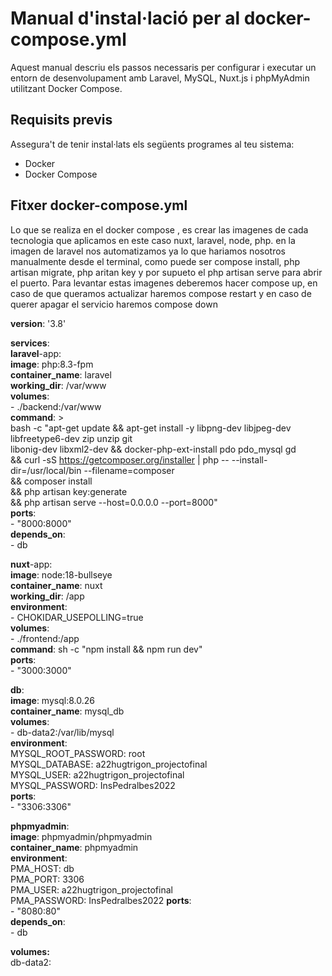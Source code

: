 # Manual d'instal·lació per al docker-compose.yml

Aquest manual descriu els passos necessaris per configurar i executar un entorn de desenvolupament amb Laravel, MySQL, Nuxt.js i phpMyAdmin utilitzant Docker Compose.

## Requisits previs
Assegura't de tenir instal·lats els següents programes al teu sistema:
- Docker
- Docker Compose

## Fitxer docker-compose.yml
Lo que se realiza en el docker compose , es  crear las imagenes de cada tecnologia que aplicamos en este caso nuxt, laravel, node, php. en la imagen de laravel nos automatizamos ya lo que hariamos nosotros manualmente desde el terminal, como puede ser compose install, php artisan migrate, php aritan key y por supueto el php artisan serve para abrir el puerto.  Para levantar estas imagenes deberemos hacer compose up, en caso de que queramos actualizar haremos compose restart y en caso de querer apagar el servicio haremos compose down

**version**: '3.8'

**services**:  
  **laravel**-app:  
    **image**: php:8.3-fpm  
    **container_name**: laravel  
    **working_dir**: /var/www  
    **volumes**:  
      - ./backend:/var/www  
    **command**: >  
      bash -c "apt-get update && apt-get install -y   libpng-dev libjpeg-dev libfreetype6-dev zip unzip git   
      libonig-dev libxml2-dev && docker-php-ext-install pdo pdo_mysql gd  
      && curl -sS https://getcomposer.org/installer | php -- --install-dir=/usr/local/bin --filename=composer  
      && composer install  
      && php artisan key:generate  
      && php artisan serve --host=0.0.0.0 --port=8000"  
    **ports**:  
      - "8000:8000"  
    **depends_on**:  
      - db  

  **nuxt**-app:    
    **image**: node:18-bullseye  
    **container_name**: nuxt  
    **working_dir**: /app  
    **environment**:  
      - CHOKIDAR_USEPOLLING=true  
    **volumes**:  
      - ./frontend:/app  
    **command**: sh -c "npm install && npm run dev"  
    **ports**:  
      - "3000:3000"  

  **db**:  
    **image**: mysql:8.0.26  
    **container_name**: mysql_db  
    **volumes**:  
      - db-data2:/var/lib/mysql  
    **environment**:  
      MYSQL_ROOT_PASSWORD: root  
      MYSQL_DATABASE: a22hugtrigon_projectofinal  
      MYSQL_USER: a22hugtrigon_projectofinal  
      MYSQL_PASSWORD: InsPedralbes2022  
    **ports**:  
      - "3306:3306"  

  **phpmyadmin**:  
    **image**: phpmyadmin/phpmyadmin  
    **container_name**: phpmyadmin  
    **environment**:  
      PMA_HOST: db  
      PMA_PORT: 3306  
      PMA_USER: a22hugtrigon_projectofinal  
      PMA_PASSWORD: InsPedralbes2022
    **ports**:  
      - "8080:80"  
    **depends_on**:  
      - db  

**volumes:**  
  db-data2:  

